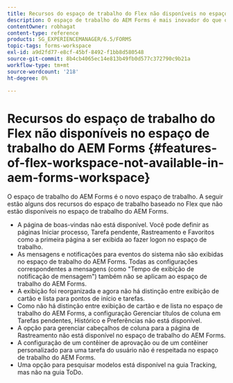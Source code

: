 ```yaml
---
title: Recursos do espaço de trabalho do Flex não disponíveis no espaço de trabalho do AEM Forms
description: O espaço de trabalho do AEM Forms é mais inovador do que o Espaço de trabalho baseado no Flex. Leia sobre as diferenças nos recursos e capacidades.
contentOwner: robhagat
content-type: reference
products: SG_EXPERIENCEMANAGER/6.5/FORMS
topic-tags: forms-workspace
exl-id: a9d2fd77-e8cf-45bf-8492-f1bb8d580548
source-git-commit: 8b4cb4065ec14e813b49fb0d577c372790c9b21a
workflow-type: tm+mt
source-wordcount: '218'
ht-degree: 0%

---
```


# Recursos do espaço de trabalho do Flex não disponíveis no espaço de trabalho do AEM Forms {#features-of-flex-workspace-not-available-in-aem-forms-workspace}

O espaço de trabalho do AEM Forms é o novo espaço de trabalho. A seguir estão alguns dos recursos do espaço de trabalho baseado no Flex que não estão disponíveis no espaço de trabalho do AEM Forms.

* A página de boas-vindas não está disponível. Você pode definir as páginas Iniciar processo, Tarefa pendente, Rastreamento e Favoritos como a primeira página a ser exibida ao fazer logon no espaço de trabalho.
* As mensagens e notificações para eventos do sistema não são exibidas no espaço de trabalho do AEM Forms. Todas as configurações correspondentes a mensagens (como &quot;Tempo de exibição de notificação de mensagem&quot;) também não se aplicam ao espaço de trabalho do AEM Forms.
* A exibição foi reorganizada e agora não há distinção entre exibição de cartão e lista para pontos de início e tarefas.
* Como não há distinção entre exibição de cartão e de lista no espaço de trabalho do AEM Forms, a configuração Gerenciar títulos de coluna em Tarefas pendentes, Histórico e Preferências não está disponível.
* A opção para gerenciar cabeçalhos de coluna para a página de Rastreamento não está disponível no espaço de trabalho do AEM Forms.
* A configuração de um contêiner de aprovação ou de um contêiner personalizado para uma tarefa do usuário não é respeitada no espaço de trabalho do AEM Forms.
* Uma opção para pesquisar modelos está disponível na guia Tracking, mas não na guia ToDo.

